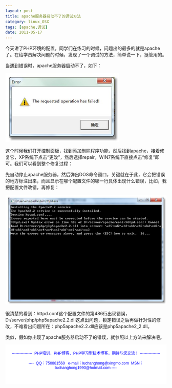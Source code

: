 ```yaml
---
layout: post
title: apache服务器启动不了的调试方法
category: linux_OSX
tags: [apache,调试]
date: 2011-05-17
---
```

<p>今天讲了PHP环境的配置，同学们在练习的时候，问题出的最多的就是apache了。在给学员解决问题的时候，发现了一个调试的方法，简单说一下，挺管用的。</p>
<p>当遇到错误时，apache服务器启动不了，如下：</p>
<p><img style="cursor: pointer; " onclick="javascript:window.open('/upload/attachement/20110517/1305642039_814.jpg')" alt="" src="/upload/attachement/20110517/1305642039_814.jpg" /></p>
<p>这个时候我们打开控制面板，找到添加删除程序功能，然后找到apache，接着修复它，XP系统下点击&ldquo;更改&rdquo;，然后选择repair，WIN7系统下直接点击&ldquo;修复&rdquo;即可。我们可以看到整个修复过程：</p>
<p>先自动停止apache服务器，然后弹出DOS命令窗口，关键就在于此，它会把错误的地方标注出来，而且显示在哪个配置文件的哪一行具体出现什么错误，比如，我把配置文件改错，再修复：</p>
<p><img style="cursor: pointer; " onclick="javascript:window.open('/upload/attachement/20110517/1305642529_193.jpg')" alt="" src="/upload/attachement/20110517/1305642529_193.jpg" /></p>
<p>很清楚的看到：httpd.conf这个配置文件的第486行出现错误，D:/server/php/php5apache2.2.dll这点出问题，锁定错误之后再做针对性的修改，不难看出问题所在：php5apache2.2.dll应该是php5apache2_2.dll。</p>
<p>类似，假如你出现了apache服务器启动不了的错误，就参照以上方法来解决吧。</p>
<div style="background-color: rgb(255, 255, 255); padding-top: 5px; padding-right: 5px; padding-bottom: 5px; padding-left: 5px; margin-top: 0px; margin-right: 0px; margin-bottom: 0px; margin-left: 0px; font-family: Arial, Verdana, sans-serif; font-size: 12px; ">
<p style="text-align: center;"><span style="color: rgb(0, 0, 255);">----------------&nbsp; PHP培训，PHP博客、PHP学习型技术博客，期待与您交流！ ----------------<br />
<br />
----&nbsp; QQ：750881560&nbsp;&nbsp; e-mail：luchanghong@xingmo.com&nbsp; MSN：luchanghong1990@hotmail.com ----</span></p>
<p style="text-align: center;">&nbsp;</p>
</div>
